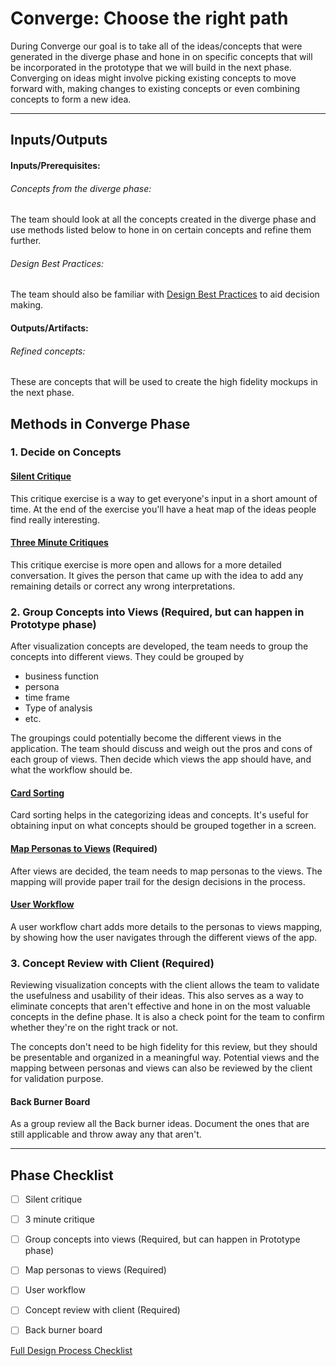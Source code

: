 # Converge: Choose the right path

During Converge our goal is to take all of the ideas/concepts that were generated in the diverge phase and hone in on specific concepts that will be incorporated in the prototype that we will build in the next phase. Converging on ideas might involve picking existing concepts to move forward with, making changes to existing concepts or even combining concepts to form a new idea.

---
## Inputs/Outputs
#### Inputs/Prerequisites:
###### Concepts from the diverge phase: 
The team should look at all the concepts created in the diverge phase and use methods listed below to hone in on certain concepts and refine them further.

###### Design Best Practices: 
The team should also be familiar with [Design Best Practices](https://github.com/axisgroup/evaluation-toolkit/tree/master/1.Follow-best-practices) to aid decision making.

#### Outputs/Artifacts:
###### Refined concepts: 
These are concepts that will be used to create the high fidelity mockups in the next phase.


## Methods in Converge Phase

### 1. Decide on Concepts

#### [Silent Critique](../4-Converge/Methods/silent-critique.md)
This critique exercise is a way to get everyone's input in a short amount of
time. At the end of the exercise you'll have a heat map of the ideas people find
really interesting.

#### [Three Minute Critiques](../4-Converge/Methods/3-minute-critiques.md)

This critique exercise is more open and allows for a more detailed conversation.
It gives the person that came up with the idea to add any remaining details or
correct any wrong interpretations.

### 2. Group Concepts into Views (Required, but can happen in Prototype phase)

After visualization concepts are developed, the team needs to group the concepts into different views. They could be grouped by
* business function
* persona
* time frame
* Type of analysis
* etc.

The groupings could potentially become the different views in the application. The team should discuss and weigh out the pros and cons of each group of views. Then decide which views the app should have, and what the workflow should be. 

#### [Card Sorting](../2-Converge/Methods/card-sorting.md)

Card sorting helps in the categorizing ideas and concepts. It's useful for obtaining input on what concepts should be grouped together in a screen. 

#### [Map Personas to Views](../4-Converge/Methods/personas-to-views.md) (Required)

After views are decided, the team needs to map personas to the views. The mapping will provide paper trail for the design decisions in the process. 

#### [User Workflow](../4-Converge/Methods/user-workflow.md)

A user workflow chart adds more details to the personas to views mapping, by showing how the user navigates through the different views of the app.

### 3. Concept Review with Client (Required)

Reviewing visualization concepts with the client allows the team to validate the usefulness and usability of their ideas. This also serves as a way to eliminate concepts that aren't effective and hone in on the most valuable concepts in the define phase. It is also a check point for the team to confirm whether they're on the right track or not. 

The concepts don't need to be high fidelity for this review, but they should be presentable and organized in a meaningful way. Potential views and the mapping between personas and views can also be reviewed by the client for validation purpose. 

#### Back Burner Board

As a group review all the Back burner ideas. Document the ones that are still applicable and throw away any that aren't.

---

## Phase Checklist

- [ ] Silent critique
- [ ] 3 minute critique
- [ ] Group concepts into views (Required, but can happen in Prototype phase)
- [ ] Map personas to views (Required)
- [ ] User workflow
- [ ] Concept review with client (Required)
- [ ] Back burner board


[Full Design Process Checklist](../Design-Process-Checklist.md)




